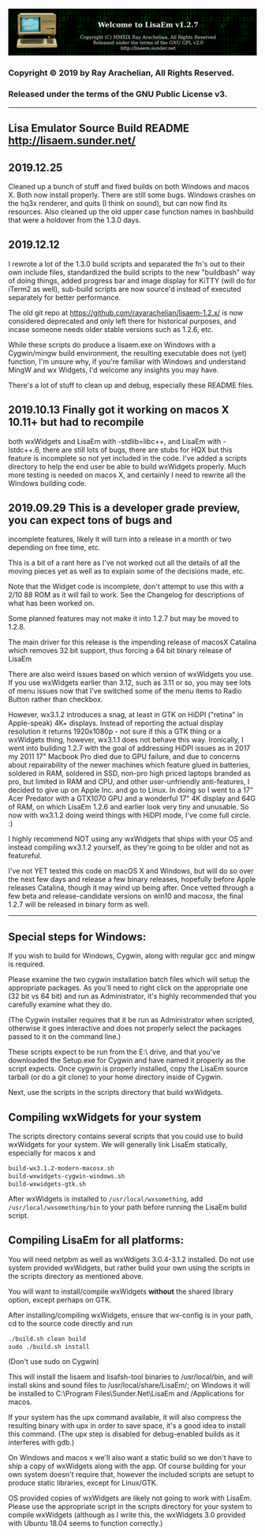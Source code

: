 ![LisaEm Logo](resources/lisaem-banner.png)

### Copyright © 2019 by Ray Arachelian, All Rights Reserved. 
### Released under the terms of the GNU Public License v3.

------------------------------------------------------------------------------
Lisa Emulator Source Build README                    http://lisaem.sunder.net/
------------------------------------------------------------------------------

## 2019.12.25

Cleaned up a bunch of stuff and fixed builds on both Windows and macos X.
Both now install properly. There are still some bugs. Windows crashes on the
hq3x renderer, and quits (I think on sound), but can now find its resources.
Also cleaned up the old upper case function names in bashbuild that were a
holdover from the 1.3.0 days.

## 2019.12.12 
I rewrote a lot of the 1.3.0 build scripts and separated the fn's out to their
own include files, standardized the build scripts to the new "buildbash"
way of doing things, added progress bar and image display for KiTTY
(will do for iTerm2 as well), sub-build scripts are now source'd instead
of executed separately for better performance.

The old git repo at https://github.com/rayarachelian/lisaem-1.2.x/ is now
considered deprecated and only left there for historical purposes, and incase
someone needs older stable versions such as 1.2.6, etc.

While these scripts do produce a lisaem.exe on Windows with a Cygwin/mingw
build environment, the resulting executable does not (yet) function, I'm
unsure why, if you're familiar with Windows and understand MingW and wx
Widgets, I'd welcome any insights you may have.

There's a lot of stuff to clean up and debug, especially these README files.

## 2019.10.13 Finally got it working on macos X 10.11+ but had to recompile
both wxWidgets and LisaEm with -stdlib=libc++, and LisaEm with -lstdc++.6,
there are still lots of bugs, there are stubs for HQX but this feature is
incomplete so not yet included in the code. I've added a scripts directory
to help the end user be able to build wxWidgets properly. Much more testing
is needed on macos X, and certainly I need to rewrite all the Windows building
code.


## 2019.09.29 This is a developer grade preview, you can expect tons of bugs and
incomplete features, likely it will turn into a release in a month or two
depending on free time, etc.

This is a bit of a rant here as I've not worked out all the details of all
the moving pieces yet as well as to explain some of the decisions made,
etc.

Note that the Widget code is incomplete, don't attempt to use this with a
2/10 88 ROM as it will fail to work. See the Changelog for descriptions of
what has been worked on.

Some planned features may not make it into 1.2.7 but may be moved to 1.2.8.

The main driver for this release is the impending release of macosX Catalina
which removes 32 bit support, thus forcing a 64 bit binary release of LisaEm

There are also weird issues based on which version of wxWidgets you use.
If you use wxWidgets earlier than 3.12, such as 3.11 or so, you may see
lots of menu issues now that I've switched some of the menu items to Radio
Button rather than checkbox.

However, wx3.1.2 introduces a snag, at least in GTK on HiDPI ("retina" in
Apple-speak) 4K+ displays. Instead of reporting the actual display resolution
it returns 1920x1080p - not sure if this a GTK thing or a wxWidgets thing,
however, wx3.1.1 does not behave this way. Ironically, I went into building
1.2.7 with the goal of addressing HiDPI issues as in 2017 my 2011 17" Macbook
Pro died due to GPU failure, and due to concerns about repairability of the
newer machines which feature glued in batteries, soldered in RAM, soldered
in SSD, non-pro high priced laptops branded as pro, but limited in RAM and
CPU, and other user-unfriendly anti-features, I decided to give up on
Apple Inc. and go to Linux. In doing so I went to a 17" Acer Predator with
a GTX1070 GPU and a wonderful 17" 4K display and 64G of RAM, on which LisaEm
1.2.6 and earlier look very tiny and unusable. So now with wx3.1.2 doing 
weird things with HiDPI mode, I've come full circle. :)


I highly recommend NOT using any wxWidgets that ships with your OS and
instead compiling wx3.1.2 yourself, as they're going to be older and not
as featureful.

I've not YET tested this code on macOS X and Windows, but will do so over
the next few days and release a few binary releases, hopefully before
Apple releases Catalina, though it may wind up being after. Once vetted
through a few beta and release-candidate versions on win10 and macosx, the
final 1.2.7 will be released in binary form as well.

------------------------------------------------------------------------------
## Special steps for Windows:

If you wish to build for Windows, Cygwin, along with regular gcc and mingw is required.

Please examine the two cygwin installation batch files which will setup the appropriate packages. As you'll need to right click on the appropriate one (32 bit vs 64 bit) and run as Administrator, it's highly recommended that you carefully examine what they do.

(The Cygwin installer requires that it be run as Administrator when scripted, otherwise it goes interactive and does not properly select the packages passed to it on the command line.)

These scripts expect to be run from the E:\ drive, and that you've downloaded the Setup.exe for Cygwin and have named it properly as the script expects. Once cygwin is properly installed, copy the LisaEm source tarball (or do a git clone) to your home directory inside of Cygwin.

Next, use the scripts in the scripts directory that build wxWidgets.

## Compiling wxWidgets for your system

The scripts directory contains several scripts that you could use to build wxWidgets for your system. We will generally link LisaEm statically, especially for macos x and 

```
build-wx3.1.2-modern-macosx.sh
build-wxwidgets-cygwin-windows.sh
build-wxwidgets-gtk.sh
```
After wxWidgets is installed to `/usr/local/wxsomething`, add `/usr/local/wxsomething/bin` to your path before running the LisaEm build script.

## Compiling LisaEm for all platforms:

You will need netpbm as well as wxWdigets 3.0.4-3.1.2 installed. Do not use system provided wxWidgets, but rather build your own using the scripts in the scripts directory as mentioned above.

You will want to install/compile wxWidgets **without** the shared library option, except perhaps on GTK.

After installing/compiling wxWidgets, ensure that wx-config is in your path, cd to the source code directly and run

	./build.sh clean build
	sudo ./build.sh install 

(Don't use sudo on Cygwin)

This will install the lisaem and lisafsh-tool binaries to /usr/local/bin, and will install skins and sound files to /usr/local/share/LisaEm/; on Windows it will be installed to C:\Program Files\Sunder.Net\LisaEm and /Applications for macos.

If your system has the upx command available, it will also compress the resulting binary with upx in order to save space, it's a good idea to install this command. (The upx step is disabled for debug-enabled builds as it interferes with gdb.)

On Windows and macos x we'll also want a static build so we don't have to ship
a copy of wxWidgets along with the app. Of course building for your own system doesn't require that, however the included scripts are setupt to produce static libraries, except for Linux/GTK.

OS provided copies of wxWidgets are likely not going to work with LisaEm. Please use the appropriate script in the scripts directory for your system to compile wxWidgets (although as I write this, the wxWidgets 3.0 provided with Ubuntu 18.04 seems to function correctly.)
